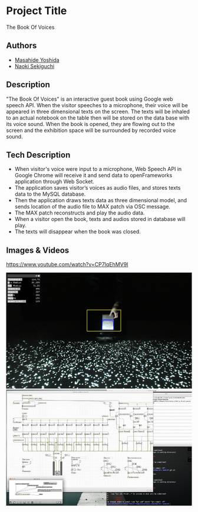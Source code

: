 # Project Title
The Book Of Voices

## Authors
- [Masahide Yoshida](https://github.com/flatscape)
- [Naoki Sekiguchi](https://github.com/seckie)

## Description
"The Book Of Voices" is an interactive guest book using Google web speech API. When the visitor speeches to a microphone, their voice will be appeared in three dimensional texts on the screen. The texts will be inhaled to an actual notebook on the table then will be stored on the data base with its voice sound. When the book is opened, they are flowing out to the screen and the exhibition space will be surrounded by recorded voice sound.

## Tech Description
- When visitor's voice were input to a microphone, Web Speech API in Google Chrome will receive it and send data to openFrameworks application through Web Socket.
- The application saves visitor’s voices as audio files, and stores texts data to the MySQL database.
- Then the application draws texts data as three dimensional model, and sends location of the audio file to MAX patch via OSC message.
- The MAX patch reconstructs and play the audio data.
- When a visitor open the book, texts and audios stored in database will play.
- The texts will disappear when the book was closed.

## Images & Videos
https://www.youtube.com/watch?v=CP7IqEhMV9I

![Project Image1](project_images/image1.jpg?raw=true "Project Image1")
![Project Image2](project_images/image2.jpg?raw=true "Project Image2")
